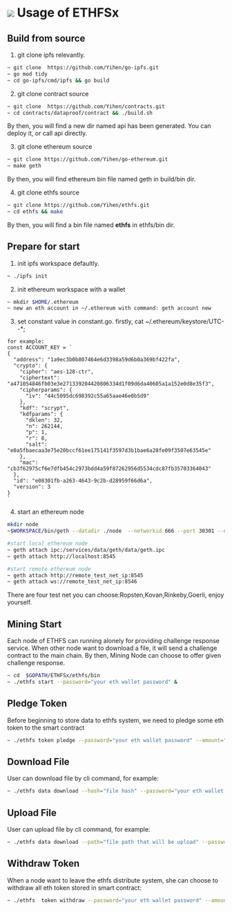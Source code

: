 # ![](https://img.shields.io/badge/status-wip-orange.svg?style=flat-square) Usage of ETHFSx

## Build from source
1. git clone ipfs relevantly.
```bash
~ git clone  https://github.com/Yihen/go-ipfs.git 
~ go mod tidy
~ cd go-ipfs/cmd/ipfs && go build
```

2. git clone contract source
```bash
~ git clone  https://github.com/Yihen/contracts.git
~ cd contracts/dataproof/contract && ./build.sh
```
By then, you will find a new dir named api has been generated. You can deploy it, or call api directly.

3. git clone ethereum source
```bash
~ git clone https://github.com/Yihen/go-ethereum.git
~ make geth
```
By then, you will find ethereum bin file named geth in build/bin dir.

4. git clone ethfs source
```bash
~ git clone https://github.com/Yihen/ethfs.git
~ cd ethfs && make
```
By then, you will find a bin file named __ethfs__ in ethfs/bin dir.

## Prepare for start
1. init ipfs workspace defaultly.
```bash
~ ./ipfs init
```

2. init ethereum workspace with a wallet
```bash
~ mkdir $HOME/.ethereum
~ new an eth account in ~/.ethereum with command: geth account new
```

3. set constant value in constant.go. firstly, cat ~/.ethereum/keystore/UTC--*;
```text
for example:
const ACCOUNT_KEY = `
{
  "address": "1a9ec3b0b807464e6d3398a59d6b0a369bf422fa",
  "crypto": {
    "cipher": "aes-128-ctr",
    "ciphertext": "a471054846fb03e3e271339204420806334d1f09d6da40605a1a152e0d8e35f3",
    "cipherparams": {
      "iv": "44c5095dc698392c55a65aae46e0b5d9"
    },
    "kdf": "scrypt",
    "kdfparams": {
      "dklen": 32,
      "n": 262144,
      "p": 1,
      "r": 8,
      "salt": "e0a5fbaecaa3e75e20bccf61ee175141f3597d3b1bae6a28fe09f3507e63545e"
    },
    "mac": "cb3f62975cf6e7dfb454c2973bdd4a59f87262956d5534cdc87fb35703364043"
  },
  "id": "e08301fb-a263-4643-9c2b-d28959f66d6a",
  "version": 3
}
`
```

4. start an ethereum node
```bash
mkdir node
~$WORKSPACE/bin/geth --datadir ./node  --networkid 666 --port 30301 --nodiscover --rpc --allow-insecure-unlock  console

#start local ethereum node
~ geth attach ipc:/services/data/geth/data/geth.ipc
~ geth attach http://localhost:8545

#start remote ethereum node
~ geth attach http://remote_test_net_ip:8545
~ geth attach ws://remote_test_net_ip:8546

```
There are four test net you can choose:Ropsten,Kovan,Rinkeby,Goerli, enjoy yourself.

## Mining Start
Each node of ETHFS can running alonely for providing challenge response service. When other node want to download a file, it will send a challenge contract to the main chain. 
By then, Mining Node can choose to offer given challenge response.
```bash
~ cd  $GOPATH/ETHFSx/ethfs/bin
~ ./ethfs start --password="your eth wallet password" &
```

## Pledge Token
Before beginning to store data to ethfs system, we need to pledge some eth token to the smart contract
```bash
~ ./ethfs token pledge --password="your eth wallet password" --amount="amount you want to pledge to main chain" --address="your eth address"
```
## Download File
User can download file by cli command, for example:
```bash
~ ./ethfs data download --hash="file hash" --password="your eth wallet password"
```
## Upload File
User can upload file by cli command, for example:
```bash
~ ./ethfs data download --path="file path that will be upload" --password="your eth wallet password" --copynum="how many copy will be store" --amount="how manys token you will pledge for this file"
```

## Withdraw Token
When a node want to leave the ethfs distribute system, she can choose to withdraw all eth token stored in smart contract:
```bash
~ ./ethfs  token withdraw --password="your eth wallet password" --amount="how many you want to withdraw, default is all"
```
